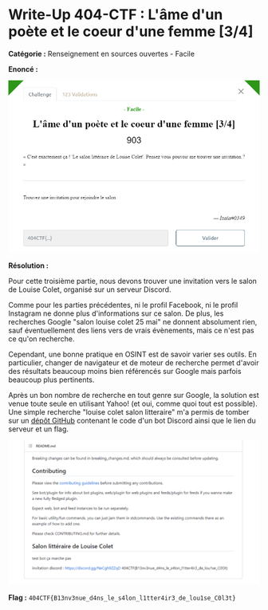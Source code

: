 # Write-Up 404-CTF : L'âme d'un poète et le coeur d'une femme [3/4]

__Catégorie :__ Renseignement en sources ouvertes - Facile

**Enoncé :**

![Enoncé du challenge](images/enonce.png)

**Résolution :**

Pour cette troisième partie, nous devons trouver une invitation vers le salon de Louise Colet, organisé sur un serveur Discord.  

Comme pour les parties précédentes, ni le profil Facebook, ni le profil Instagram ne donne plus d'informations sur ce salon. De plus, les recherches Google "salon louise colet 25 mai" ne donnent absolument rien, sauf éventuellement des liens vers de vrais évènements, mais ce n'est pas ce qu'on recherche.

Cependant, une bonne pratique en OSINT est de savoir varier ses outils. En particulier, changer de navigateur et de moteur de recherche permet d'avoir des résultats beaucoup moins bien référencés sur Google mais parfois beaucoup plus pertinents.

Après un bon nombre de recherche en tout genre sur Google, la solution est venue toute seule en utilisant Yahoo! (et oui, comme quoi tout est possible). Une simple recherche "louise colet salon litteraire" m'a permis de tomber sur un [dépôt GitHub](https://github.com/LouiseRevoil/Salon-litteraire-de-Louise-Colet) contenant le code d'un bot Discord ainsi que le lien du serveur et un flag.

![GitHub](images/github.png)

**Flag :** `404CTF{B13nv3nue_d4ns_le_s4lon_l1tter4ir3_de_lou1se_C0l3t}`